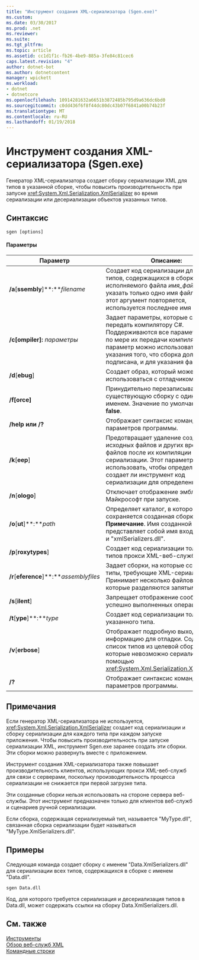 ```yaml
---
title: "Инструмент создания XML-сериализатора (Sgen.exe)"
ms.custom: 
ms.date: 03/30/2017
ms.prod: .net
ms.reviewer: 
ms.suite: 
ms.tgt_pltfrm: 
ms.topic: article
ms.assetid: cc1d1f1c-fb26-4be9-885a-3fe84c81cec6
caps.latest.revision: "4"
author: dotnet-bot
ms.author: dotnetcontent
manager: wpickett
ms.workload:
- dotnet
- dotnetcore
ms.openlocfilehash: 10914281632a6651b3872485b795d9a636dc6bd0
ms.sourcegitcommit: c0dd436f6f8f44dc80dc43b07f6841a00b74b23f
ms.translationtype: MT
ms.contentlocale: ru-RU
ms.lasthandoff: 01/19/2018
---
```

# <a name="xml-serializer-generator-tool-sgenexe"></a>Инструмент создания XML-сериализатора (Sgen.exe)
Генератор XML-сериализатора создает сборку сериализации XML для типов в указанной сборке, чтобы повысить производительность при запуске <xref:System.Xml.Serialization.XmlSerializer> во время сериализации или десериализации объектов указанных типов.  
  
## <a name="syntax"></a>Синтаксис  
  
```  
sgen [options]  
```  
  
#### <a name="parameters"></a>Параметры  
  
|Параметр|Описание:|  
|------------|-----------------|  
|**/a**[**ssembly**]**:***filename*|Создает код сериализации для всех типов, содержащихся в сборке, или исполняемого файла *имя_файла*. Можно указать только одно имя файла. Если этот аргумент повторяется, используется последнее имя файла.|  
|**/c[ompiler]:** *параметры*|Задает параметры, которые следует передать компилятору C#. Поддерживаются все параметры csc.exe по мере их передачи компилятору. Этот параметр можно использовать для указания того, что сборка должна быть подписана, и для указания файла ключа.|  
|**/d**[**ebug**]|Создает образ, который может использоваться с отладчиком.|  
|**/f[orce]**|Принудительно перезаписывает существующую сборку с одинаковым именем. Значение по умолчанию — **false**.|  
|**/help или /?**|Отображает синтаксис команд и параметров программы.|  
|**/k**[**eep**]|Предотвращает удаление созданных исходных файлов и других временных файлов после их компиляции в сборку сериализации. Этот параметр можно использовать, чтобы определить, создает ли инструмент код сериализации для определенного типа.|  
|**/n**[**ologo**]|Отключает отображение эмблемы Майкрософт при запуске.|  
|**/o**[**ut**]**:***path*|Определяет каталог, в которой сохраняется созданная сборка. **Примечание**. Имя созданной сборки представляет собой имя входной сборки и "xmlSerializers.dll".|  
|**/p**[**roxytypes**]|Создает код сериализации только для типов прокси XML-веб-службы.|  
|**/r**[**eference**]**:***assemblyfiles*|Задает сборки, на которые ссылаются типы, требующие XML-сериализации. Принимает несколько файлов сборки, которые разделяются запятыми.|  
|**/s**[**ilent**]|Запрещает отображение сообщений об успешно выполненных операциях.|  
|**/t**[**ype**]**:***type*|Создает код сериализации только для указанного типа.|  
|**/v**[**erbose**]|Отображает подробную выходную информацию для отладки. Содержит список типов из целевой сборки, которые невозможно сериализовать с помощью <xref:System.Xml.Serialization.XmlSerializer>.|  
|**/?**|Отображает синтаксис команд и параметров программы.|  
  
## <a name="remarks"></a>Примечания  
 Если генератор XML-сериализатора не используется, <xref:System.Xml.Serialization.XmlSerializer> создает код сериализации и сборку сериализации для каждого типа при каждом запуске приложения. Чтобы повысить производительность при запуске сериализации XML, инструмент Sgen.exe заранее создать эти сборки. Эти сборки можно развернуть вместе с приложением.  
  
 Инструмент создания XML-сериализатора также повышает производительность клиентов, использующих прокси XML-веб-служб для связи с серверами, поскольку производительность процесса сериализации не снижается при первой загрузке типа.  
  
 Эти созданные сборки нельзя использовать на стороне сервера веб-службы. Этот инструмент предназначен только для клиентов веб-служб и сценариев ручной сериализации.  
  
 Если сборка, содержащая сериализуемый тип, называется "MyType.dll", связанная сборка сериализации будет называться "MyType.XmlSerializers.dll".  
  
## <a name="examples"></a>Примеры  
 Следующая команда создает сборку с именем "Data.XmlSerializers.dll" для сериализации всех типов, содержащихся в сборке с именем "Data.dll".  
  
```  
sgen Data.dll   
```  
  
 Код, для которого требуется сериализация и десериализация типов в Data.dll, может содержать ссылки на сборку Data.XmlSerializers.dll.  
  
## <a name="see-also"></a>См. также  
 [Инструменты](../../../docs/framework/tools/index.md)  
 [Обзор веб-служб XML](http://msdn.microsoft.com/library/9db0c7b8-bca6-462b-9be5-f5f9a7f05a4d)  
 [Командные строки](../../../docs/framework/tools/developer-command-prompt-for-vs.md)
